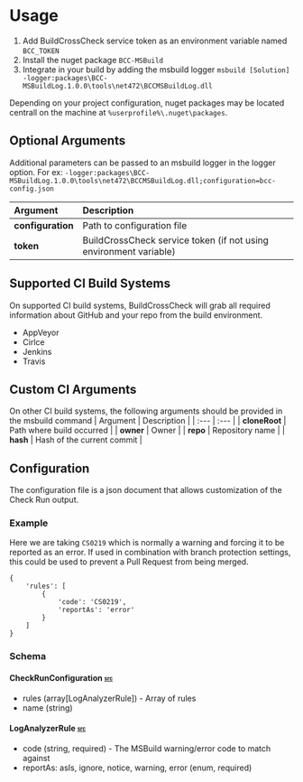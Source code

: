 # Usage
1. Add BuildCrossCheck service token as an environment variable named `BCC_TOKEN`
2. Install the nuget package `BCC-MSBuild`
3. Integrate in your build by adding the msbuild logger 
   `msbuild [Solution] -logger:packages\BCC-MSBuildLog.1.0.0\tools\net472\BCCMSBuildLog.dll`

Depending on your project configuration, nuget packages may be located centrall on the machine at `%userprofile%\.nuget\packages`.
   
## Optional Arguments

Additional parameters can be passed to an msbuild logger in the logger option.
For ex: `-logger:packages\BCC-MSBuildLog.1.0.0\tools\net472\BCCMSBuildLog.dll;configuration=bcc-config.json`

| Argument          | Description                                                       |
| :---              | :---                                                              |
| **configuration** | Path to configuration file                                        |
| **token**         | BuildCrossCheck service token (if not using environment variable) |

## Supported CI Build Systems
On supported CI build systems, BuildCrossCheck will grab all required information about GitHub and your repo from the build environment.
- AppVeyor
- Cirlce
- Jenkins
- Travis

## Custom CI Arguments
On other CI build systems, the following arguments should be provided in the msbuild command
| Argument          | Description                                       |
| :---              | :---                                              |
| **cloneRoot**     | Path where build occurred                         |
| **owner**         | Owner                                             |
| **repo**          | Repository name                                   |
| **hash**          | Hash of the current commit                        |

## Configuration
The configuration file is a json document that allows customization of the Check Run output.

### Example

Here we are taking `CS0219` which is normally a warning and forcing it to be reported as an error. If used in combination with branch protection settings, this could be used to prevent a Pull Request from being merged.

```
{
    'rules': [
        {
            'code': 'CS0219',
            'reportAs': 'error'
        }
    ]
}
```

### Schema

#### CheckRunConfiguration <sub><sup>[src](https://github.com/justaprogrammer/BCC-MSBuildLog/blob/master/src/BCC.MSBuildLog/Model/CheckRunConfiguration.cs)</sup></sub>

- rules (array[LogAnalyzerRule]) - Array of rules
- name (string)

#### LogAnalyzerRule <sub><sup>[src](https://github.com/justaprogrammer/BCC-MSBuildLog/blob/master/src/BCC.MSBuildLog/Model/LogAnalyzerRule.cs)</sup></sub>

- code (string, required) - The MSBuild warning/error code to match against
- reportAs: asIs, ignore, notice, warning, error (enum, required)
